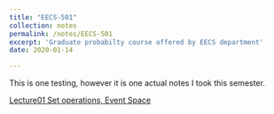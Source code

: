 ```yaml
---
title: "EECS-501"
collection: notes
permalink: /notes/EECS-501
excerpt: 'Graduate probabilty course offered by EECS department'
date: 2020-01-14

---
```

This is one testing, however it is one actual notes I took this semester.

[Lecture01 Set operations, Event Space](http://yunj1e.github.io/files/eecs501_lecture_01.pdf)
